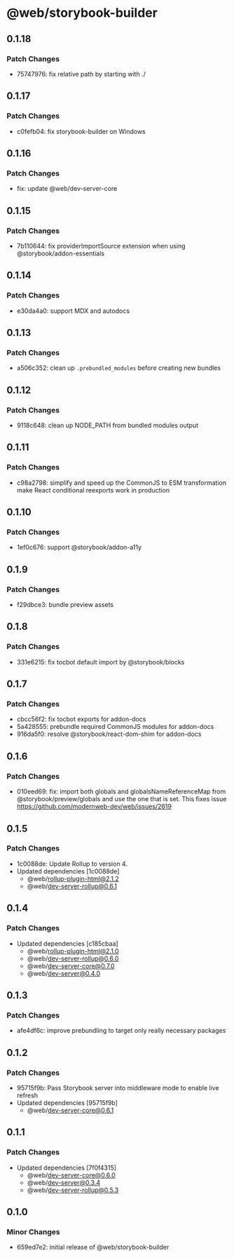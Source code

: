 # @web/storybook-builder

## 0.1.18

### Patch Changes

- 75747976: fix relative path by starting with ./

## 0.1.17

### Patch Changes

- c0fefb04: fix storybook-builder on Windows

## 0.1.16

### Patch Changes

- fix: update @web/dev-server-core

## 0.1.15

### Patch Changes

- 7b110644: fix providerImportSource extension when using @storybook/addon-essentials

## 0.1.14

### Patch Changes

- e30da4a0: support MDX and autodocs

## 0.1.13

### Patch Changes

- a506c352: clean up `.prebundled_modules` before creating new bundles

## 0.1.12

### Patch Changes

- 9118c648: clean up NODE_PATH from bundled modules output

## 0.1.11

### Patch Changes

- c98a2798: simplify and speed up the CommonJS to ESM transformation
  make React conditional reexports work in production

## 0.1.10

### Patch Changes

- 1ef0c676: support @storybook/addon-a11y

## 0.1.9

### Patch Changes

- f29dbce3: bundle preview assets

## 0.1.8

### Patch Changes

- 331e6215: fix tocbot default import by @storybook/blocks

## 0.1.7

### Patch Changes

- cbcc56f2: fix tocbot exports for addon-docs
- 5a428555: prebundle required CommonJS modules for addon-docs
- 916da5f0: resolve @storybook/react-dom-shim for addon-docs

## 0.1.6

### Patch Changes

- 010eed69: fix: import both globals and globalsNameReferenceMap from @storybook/preview/globals and use the one that is set. This fixes issue https://github.com/modernweb-dev/web/issues/2619

## 0.1.5

### Patch Changes

- 1c0088de: Update Rollup to version 4.
- Updated dependencies [1c0088de]
  - @web/rollup-plugin-html@2.1.2
  - @web/dev-server-rollup@0.6.1

## 0.1.4

### Patch Changes

- Updated dependencies [c185cbaa]
  - @web/rollup-plugin-html@2.1.0
  - @web/dev-server-rollup@0.6.0
  - @web/dev-server-core@0.7.0
  - @web/dev-server@0.4.0

## 0.1.3

### Patch Changes

- afe4df6c: improve prebundling to target only really necessary packages

## 0.1.2

### Patch Changes

- 95715f9b: Pass Storybook server into middleware mode to enable live refresh
- Updated dependencies [95715f9b]
  - @web/dev-server-core@0.6.1

## 0.1.1

### Patch Changes

- Updated dependencies [7f0f4315]
  - @web/dev-server-core@0.6.0
  - @web/dev-server@0.3.4
  - @web/dev-server-rollup@0.5.3

## 0.1.0

### Minor Changes

- 659ed7e2: initial release of @web/storybook-builder
